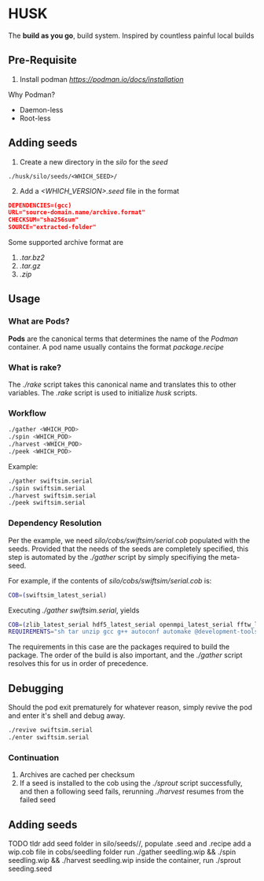 # HUSK
The **build as you go**, build system. Inspired by countless painful local builds

## Pre-Requisite

1. Install podman *https://podman.io/docs/installation* 

Why Podman?
* Daemon-less
* Root-less

## Adding seeds
1. Create a new directory in the *silo* for the *seed*
```shell
./husk/silo/seeds/<WHICH_SEED>/
```
2. Add a *<WHICH_VERSION>.seed* file in the format
```json
DEPENDENCIES=(gcc)
URL="source-domain.name/archive.format"
CHECKSUM="sha256sum"
SOURCE="extracted-folder"
```
Some supported archive format are
1. *.tar.bz2*
2. *.tar.gz*
3. *.zip*

## Usage

### What are Pods?
**Pods** are the canonical terms that determines the name of the *Podman* container. A pod name usually contains the format *package.recipe*

### What is rake?
The *./rake* script takes this canonical name and translates this to other variables. The *.rake* script is used to initialize *husk* scripts.

### Workflow
```bash
./gather <WHICH_POD>
./spin <WHICH_POD>
./harvest <WHICH_POD>
./peek <WHICH_POD>
```
Example:
```bash
./gather swiftsim.serial
./spin swiftsim.serial
./harvest swiftsim.serial
./peek swiftsim.serial
```

### Dependency Resolution
Per the example, we need *silo/cobs/swiftsim/serial.cob* populated with the seeds. Provided that the needs of the seeds are completely specified, this step is automated by the *./gather* script by simply specifiying the meta-seed.

For example, if the contents of *silo/cobs/swiftsim/serial.cob* is:
```bash
COB=(swiftsim_latest_serial)
```
Executing *./gather swiftsim.serial*, yields

```bash
COB=(zlib_latest_serial hdf5_latest_serial openmpi_latest_serial fftw_latest_serial gklib_latest_serial metis_latest_serial gsl_latest_serial numa_latest_serial jemalloc_latest_serial swiftsim_latest_serial)
REQUIREMENTS="sh tar unzip gcc g++ autoconf automake @development-tools libtool cmake"
```
The requirements in this case are the packages required to build the package. The order of the build is also important, and the *./gather* script resolves this for us in order of precedence.

## Debugging
Should the pod exit prematurely for whatever reason, simply revive the pod and enter it's shell and debug away.
```bash
./revive swiftsim.serial
./enter swiftsim.serial
```

### Continuation
1. Archives are cached per checksum
2. If a seed is installed to the cob using the *./sprout* script successfully, and then a following seed fails, rerunning *./harvest* resumes from the failed seed

## Adding seeds
TODO
tldr
add seed folder in silo/seeds/<newseed>/, populate <version>.seed and <method>.recipe
add a wip.cob file in cobs/seedling folder
run ./gather seedling.wip && ./spin seedling.wip && ./harvest seedling.wip
inside the container, run ./sprout seeding.seed <newseed>_<version>_<method>